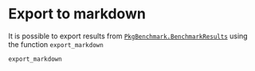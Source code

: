 # Export to markdown

It is possible to export results from [`PkgBenchmark.BenchmarkResults`](@ref) using the function `export_markdown`

```@docs
export_markdown
```
